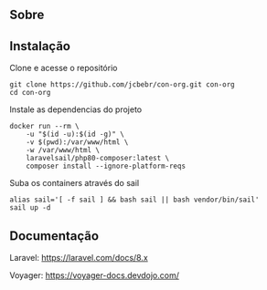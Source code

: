 ## Sobre

## Instalação

Clone e acesse o repositório
```
git clone https://github.com/jcbebr/con-org.git con-org
cd con-org
```

Instale as dependencias do projeto
```
docker run --rm \
    -u "$(id -u):$(id -g)" \
    -v $(pwd):/var/www/html \
    -w /var/www/html \
    laravelsail/php80-composer:latest \
    composer install --ignore-platform-reqs
```

Suba os containers através do sail
```
alias sail='[ -f sail ] && bash sail || bash vendor/bin/sail'
sail up -d
```

## Documentação
Laravel: https://laravel.com/docs/8.x

Voyager: https://voyager-docs.devdojo.com/